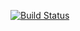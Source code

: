 [![Build Status](https://travis-ci.org/ET912/vue-test-demo.svg?branch=master)](https://travis-ci.org/ET912/vue-test-demo)